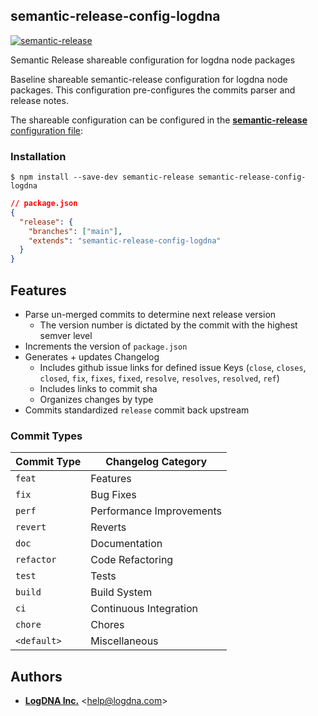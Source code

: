 ## semantic-release-config-logdna

[![semantic-release](https://img.shields.io/badge/%20%20%F0%9F%93%A6%F0%9F%9A%80-semantic--release-e10079.svg)](https://github.com/semantic-release/semantic-release)

Semantic Release shareable configuration for logdna node packages 

Baseline shareable semantic-release configuration for logdna node packages.
This configuration pre-configures the commits parser and release notes.

The shareable configuration can be configured in the [**semantic-release** configuration file](https://github.com/semantic-release/semantic-release/blob/master/docs/usage/configuration.md#configuration):

### Installation

```shell
$ npm install --save-dev semantic-release semantic-release-config-logdna
```

```json
// package.json
{
  "release": {
    "branches": ["main"],
    "extends": "semantic-release-config-logdna"
  }
}
```

## Features

* Parse un-merged commits to determine next release version
  * The version number is dictated by the commit with the highest semver level
* Increments the version of `package.json`
* Generates + updates Changelog
  * Includes github issue links for defined issue Keys (`close`, `closes`, `closed`, `fix`, `fixes`, `fixed`, `resolve`, `resolves`, `resolved`, `ref`)
  * Includes links to commit sha
  * Organizes changes by type
* Commits standardized `release` commit back upstream


### Commit Types

| Commit Type | Changelog Category       |
|-------------|--------------------------|
| `feat`      | Features                 |
| `fix`       | Bug Fixes                |
| `perf`      | Performance Improvements |
| `revert`    | Reverts                  |
| `doc`       | Documentation            |
| `refactor`  | Code Refactoring         |
| `test`      | Tests                    |
| `build`     | Build System             |
| `ci`        | Continuous Integration   |
| `chore`     | Chores                   |
| `<default>` | Miscellaneous            |

## Authors

* [**LogDNA Inc.**](mailto:help@logdna.com) &lt;help@logdna.com&gt;

